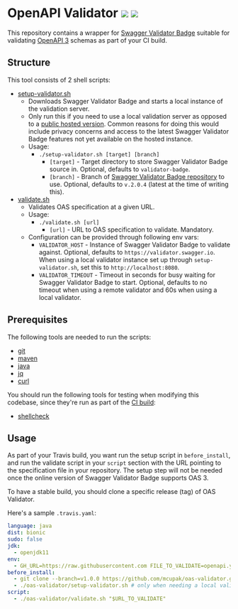 # OpenAPI Validator [![](https://travis-ci.org/mcupak/oas-validator.svg?branch=develop)](https://travis-ci.org/mcupak/oas-validator) [![](https://img.shields.io/badge/license-Apache%202-blue.svg)](https://raw.githubusercontent.com/mcupak/oas-validator/develop/LICENSE)

This repository contains a wrapper for [Swagger Validator Badge](https://github.com/swagger-api/validator-badge) suitable for validating [OpenAPI 3](https://github.com/OAI/OpenAPI-Specification) schemas as part of your CI build.

## Structure

This tool consists of 2 shell scripts:
- [setup-validator.sh](setup-validator.sh)
  - Downloads Swagger Validator Badge and starts a local instance of the validation server.
  - Only run this if you need to use a local validation server as opposed to a [public hosted version](http://validator.swagger.io/). Common reasons for doing this would include privacy concerns and access to the latest Swagger Validator Badge features not yet available on the hosted instance.
  - Usage:
    - `./setup-validator.sh [target] [branch]`
      - `[target]` - Target directory to store Swagger Validator Badge source in. Optional, defaults to `validator-badge`.
      - `[branch]` - Branch of [Swagger Validator Badge repository](https://github.com/swagger-api/validator-badge/) to use. Optional, defaults to `v.2.0.4` (latest at the time of writing this).
- [validate.sh](validate.sh)
  - Validates OAS specification at a given URL.
  - Usage:
    - `./validate.sh [url]`
      - `[url]` - URL to OAS specification to validate. Mandatory.
  - Configuration can be provided through following env vars:
    - `VALIDATOR_HOST` - Instance of Swagger Validator Badge to validate against. Optional, defaults to `https://validator.swagger.io`. When using a local validator instance set up through `setup-validator.sh`, set this to `http://localhost:8080`.
    - `VALIDATOR_TIMEOUT` - Timeout in seconds for busy waiting for Swagger Validator Badge to start. Optional, defaults to no timeout when using a remote validator and 60s when using a local validator. 

## Prerequisites

The following tools are needed to run the scripts:

- [git](https://git-scm.com/)
- [maven](https://maven.apache.org/)
- [java](https://openjdk.java.net/)
- [jq](https://stedolan.github.io/jq/)
- [curl](https://curl.haxx.se/)

You should run the following tools for testing when modifying this codebase, since they're run as part of the [CI build](.travis.yaml):

- [shellcheck](https://github.com/koalaman/shellcheck)

## Usage

As part of your Travis build, you want run the setup script in `before_install`, and run the validate script in your `script` section with the URL pointing to the specification file in your repository. The setup step will not be needed once the online version of Swagger Validator Badge supports OAS 3.

To have a stable build, you should clone a specific release (tag) of OAS Validator.

Here's a sample `.travis.yaml`:

```yaml
language: java
dist: bionic
sudo: false
jdk:
  - openjdk11
env:
  - GH_URL=https://raw.githubusercontent.com FILE_TO_VALIDATE=openapi.yaml URL_TO_VALIDATE=$GH_URL/${TRAVIS_PULL_REQUEST_SLUG:-$TRAVIS_REPO_SLUG}/${TRAVIS_PULL_REQUEST_BRANCH:-$TRAVIS_BRANCH}/$FILE_TO_VALIDATE
before_install:
  - git clone --branch=v1.0.0 https://github.com/mcupak/oas-validator.git
  - ./oas-validator/setup-validator.sh # only when needing a local validator
script:
  - ./oas-validator/validate.sh "$URL_TO_VALIDATE"
```
